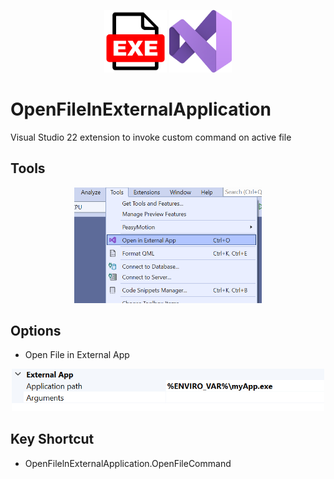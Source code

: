 
<p align="center">
    <img src='Resources/exe-icon.png' width='100' >
    <img src='Resources/vs_2022.png' width='100' >
</p>

# OpenFileInExternalApplication
Visual Studio 22 extension to invoke custom command on active file

## Tools

<p align="center">
    <img src='Resources/tools.png' width='300'>
</p>

## Options
- Open File in External App
<p align="center">
    <img src='Resources/options.png' width='500' >
</p>

## Key Shortcut

- OpenFilelnExternalApplication.OpenFileCommand






